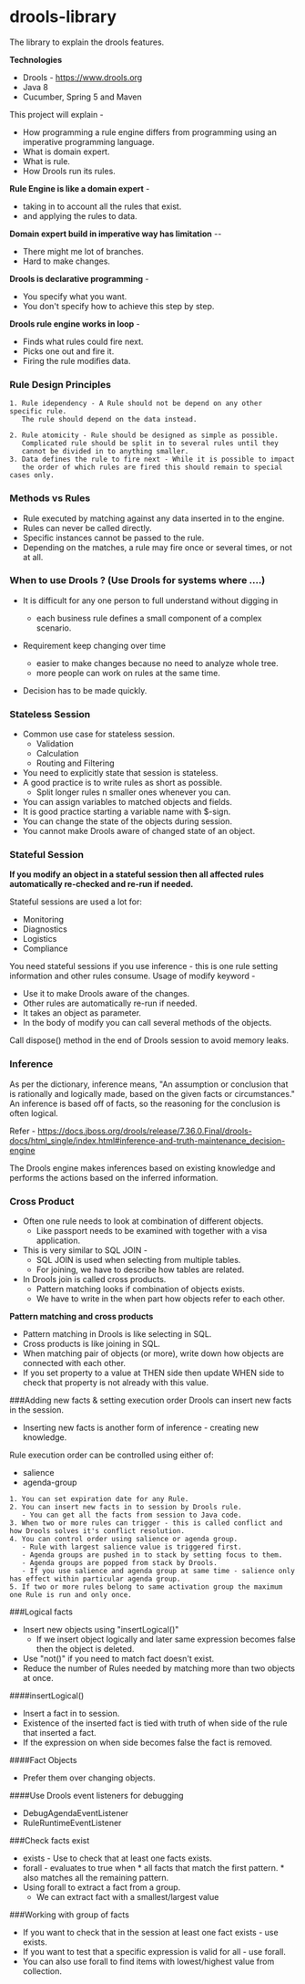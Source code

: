 # drools-library
The library to explain the drools features.

**Technologies**
* Drools - https://www.drools.org
* Java 8
* Cucumber, Spring 5 and Maven

This project will explain -
* How programming a rule engine differs from programming using an imperative programming language.
* What is domain expert.
* What is rule.
* How Drools run its rules.

**Rule Engine is like a domain expert** -
* taking in to account all the rules that exist.
* and applying the rules to data.

**Domain expert build in imperative way has limitation** --
* There might me lot of branches.
* Hard to make changes.

**Drools is declarative  programming** -
* You specify what you want.
* You don't specify how to achieve this step by step.

**Drools rule engine works in loop** -
* Finds what rules could fire next.
* Picks one out and fire it.
* Firing the rule modifies data.

### Rule Design Principles
```
1. Rule idependency - A Rule should not be depend on any other specific rule.
   The rule should depend on the data instead.

2. Rule atomicity - Rule should be designed as simple as possible.
   Complicated rule should be split in to several rules until they
   cannot be divided in to anything smaller.
3. Data defines the rule to fire next - While it is possible to impact
   the order of which rules are fired this should remain to special cases only.
```

### Methods vs Rules
* Rule executed by matching against any data inserted in to the engine.
* Rules can never be called directly.
* Specific instances cannot be passed to the rule.
* Depending  on the matches, a rule may fire once or several times, or not at all.

### When to use Drools ? (Use Drools for systems where ....)
* It is difficult for any one person to full understand without digging in
    + each business rule defines a small component of a complex scenario.

* Requirement keep changing over time
    + easier to make changes because no need to analyze whole tree.
    + more people can work on rules at the same time.
    
* Decision has to be made quickly.

### Stateless Session
* Common use case for stateless session.
    * Validation
    * Calculation
    * Routing and Filtering
* You need to explicitly state that session is stateless.
* A good practice is to write rules as short as possible.
    * Split longer rules n smaller ones whenever you can.
* You can assign variables to matched objects and fields.
* It is good practice starting a variable name with $-sign.
* You can change the state of the objects during session.
* You cannot make Drools aware of changed state of an object.


### Stateful Session
**If you modify an object in a stateful session then all affected rules automatically re-checked and re-run if needed.**

Stateful sessions are used a lot for:
* Monitoring
* Diagnostics
* Logistics
* Compliance

You need stateful sessions if you use inference - this is one rule setting information and other rules consume.
Usage of modify keyword - 
* Use it to make Drools aware of the changes.
* Other rules are automatically re-run if needed.
* It takes an object as parameter. 
* In the body of modify you can call several methods of the objects.

Call dispose() method in the end of Drools session to avoid memory leaks. 

### Inference
As per the dictionary, inference means, "An assumption or conclusion that is rationally and logically made, based on the given facts or circumstances."
An inference is based off of facts, so the reasoning for the conclusion is often logical.

Refer - https://docs.jboss.org/drools/release/7.36.0.Final/drools-docs/html_single/index.html#inference-and-truth-maintenance_decision-engine

The Drools engine makes inferences based on existing knowledge and performs the actions based on the inferred information.


### Cross Product

* Often one rule needs to look at combination of different objects.
    * Like passport needs to be examined with together with a visa application.
* This is very similar to SQL JOIN -
    * SQL JOIN is used when selecting from multiple tables.
    * For joining, we have to describe how tables are related. 
* In Drools join is called cross products.
    * Pattern matching looks if combination of objects exists.
    * We have to write in the when part how objects refer to each other.
    
**Pattern matching and cross products**
* Pattern matching in Drools is like selecting in SQL.
* Cross products is like joining in SQL.
* When matching pair of objects (or more), write down how objects are connected with each other.
* If you set property to a value at THEN side then update WHEN side to check that property is not already with this value.

###Adding new facts & setting execution order
Drools can insert new facts in the session.
* Inserting new facts is another form of inference - creating new knowledge.

Rule execution order can be controlled using either of:
* salience
* agenda-group

```` 
1. You can set expiration date for any Rule.
2. You can insert new facts in to session by Drools rule.
   - You can get all the facts from session to Java code.
3. When two or more rules can trigger - this is called conflict and how Drools solves it's conflict resolution.
4. You can control order using salience or agenda group.
   - Rule with largest salience value is triggered first.
   - Agenda groups are pushed in to stack by setting focus to them.
   - Agenda groups are popped from stack by Drools.
   - If you use salience and agenda group at same time - salience only has effect within particular agenda group.
5. If two or more rules belong to same activation group the maximum one Rule is run and only once.
````

###Logical facts
* Insert new objects using "insertLogical()"
    * If we insert object logically and later same expression becomes false then the object is deleted.
* Use "not()" if you need to match fact doesn't exist.
* Reduce the number of Rules needed by matching more than two objects at once.

####insertLogical()
* Insert a fact in to session.
* Existence of the inserted fact is tied with truth of when side of the rule that inserted a fact.
* If the expression on when side becomes false the fact is removed.

####Fact Objects
* Prefer them over changing objects.

####Use Drools event listeners for debugging
* DebugAgendaEventListener
* RuleRuntimeEventListener

###Check facts exist
* exists -  Use to check that at least one facts exists.
* forall - evaluates to true when
         * all facts that match the first pattern.
         * also matches all the remaining pattern.
* Using forall to extract a fact from a group.
    * We can extract fact with a smallest/largest value
    
###Working with group of facts
* If you want to check that in the session at least one fact exists - use exists.
* If you want to test that a specific expression is valid for all - use forall.
* You can also use forall to find items with lowest/highest value from collection.
    


         




    
 





